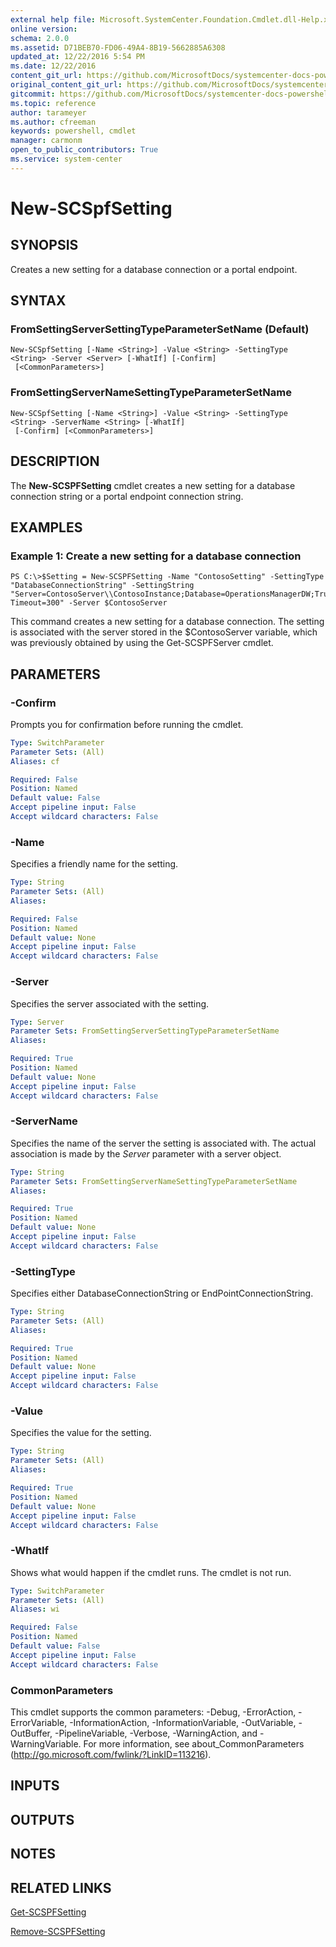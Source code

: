 ```yaml
---
external help file: Microsoft.SystemCenter.Foundation.Cmdlet.dll-Help.xml
online version: 
schema: 2.0.0
ms.assetid: D71BEB70-FD06-49A4-8B19-5662885A6308
updated_at: 12/22/2016 5:54 PM
ms.date: 12/22/2016
content_git_url: https://github.com/MicrosoftDocs/systemcenter-docs-powershell/blob/live/systemcenter-cmdlets/SystemCenter2016/ServiceProviderFoundation/vlatest/New-SCSPFSetting.md
original_content_git_url: https://github.com/MicrosoftDocs/systemcenter-docs-powershell/blob/live/systemcenter-cmdlets/SystemCenter2016/ServiceProviderFoundation/vlatest/New-SCSPFSetting.md
gitcommit: https://github.com/MicrosoftDocs/systemcenter-docs-powershell/blob/17c3a51bd892aad46c731d9f381f0704b4815004/systemcenter-cmdlets/SystemCenter2016/ServiceProviderFoundation/vlatest/New-SCSPFSetting.md
ms.topic: reference
author: tarameyer
ms.author: cfreeman
keywords: powershell, cmdlet
manager: carmonm
open_to_public_contributors: True
ms.service: system-center
---
```


# New-SCSpfSetting

## SYNOPSIS
Creates a new setting for a database connection or a portal endpoint.

## SYNTAX

### FromSettingServerSettingTypeParameterSetName (Default)
```
New-SCSpfSetting [-Name <String>] -Value <String> -SettingType <String> -Server <Server> [-WhatIf] [-Confirm]
 [<CommonParameters>]
```

### FromSettingServerNameSettingTypeParameterSetName
```
New-SCSpfSetting [-Name <String>] -Value <String> -SettingType <String> -ServerName <String> [-WhatIf]
 [-Confirm] [<CommonParameters>]
```

## DESCRIPTION
The **New-SCSPFSetting** cmdlet creates a new setting for a database connection string or a portal endpoint connection string.

## EXAMPLES

### Example 1: Create a new setting for a database connection
```
PS C:\>$Setting = New-SCSPFSetting -Name "ContosoSetting" -SettingType "DatabaseConnectionString" -SettingString "Server=ContosoServer\\ContosoInstance;Database=OperationsManagerDW;TrustedConnection=True;Connection Timeout=300" -Server $ContosoServer
```

This command creates a new setting for a database connection.
The setting is associated with the server stored in the $ContosoServer variable, which was previously obtained by using the Get-SCSPFServer cmdlet.

## PARAMETERS

### -Confirm
Prompts you for confirmation before running the cmdlet.

```yaml
Type: SwitchParameter
Parameter Sets: (All)
Aliases: cf

Required: False
Position: Named
Default value: False
Accept pipeline input: False
Accept wildcard characters: False
```

### -Name
Specifies a friendly name for the setting.

```yaml
Type: String
Parameter Sets: (All)
Aliases: 

Required: False
Position: Named
Default value: None
Accept pipeline input: False
Accept wildcard characters: False
```

### -Server
Specifies the server associated with the setting.

```yaml
Type: Server
Parameter Sets: FromSettingServerSettingTypeParameterSetName
Aliases: 

Required: True
Position: Named
Default value: None
Accept pipeline input: False
Accept wildcard characters: False
```

### -ServerName
Specifies the name of the server the setting is associated with.
The actual association is made by the *Server* parameter with a server object.

```yaml
Type: String
Parameter Sets: FromSettingServerNameSettingTypeParameterSetName
Aliases: 

Required: True
Position: Named
Default value: None
Accept pipeline input: False
Accept wildcard characters: False
```

### -SettingType
Specifies either DatabaseConnectionString or EndPointConnectionString.

```yaml
Type: String
Parameter Sets: (All)
Aliases: 

Required: True
Position: Named
Default value: None
Accept pipeline input: False
Accept wildcard characters: False
```

### -Value
Specifies the value for the setting.

```yaml
Type: String
Parameter Sets: (All)
Aliases: 

Required: True
Position: Named
Default value: None
Accept pipeline input: False
Accept wildcard characters: False
```

### -WhatIf
Shows what would happen if the cmdlet runs.
The cmdlet is not run.

```yaml
Type: SwitchParameter
Parameter Sets: (All)
Aliases: wi

Required: False
Position: Named
Default value: False
Accept pipeline input: False
Accept wildcard characters: False
```

### CommonParameters
This cmdlet supports the common parameters: -Debug, -ErrorAction, -ErrorVariable, -InformationAction, -InformationVariable, -OutVariable, -OutBuffer, -PipelineVariable, -Verbose, -WarningAction, and -WarningVariable. For more information, see about_CommonParameters (http://go.microsoft.com/fwlink/?LinkID=113216).

## INPUTS

## OUTPUTS

## NOTES

## RELATED LINKS

[Get-SCSPFSetting](xref:SystemCenter2016/ServiceProviderFoundation/vlatest/Get-SCSPFSetting.md)

[Remove-SCSPFSetting](xref:SystemCenter2016/ServiceProviderFoundation/vlatest/Remove-SCSPFSetting.md)

